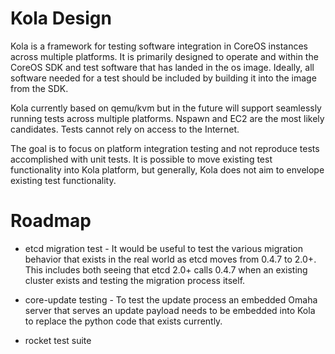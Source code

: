 # Kola Design
Kola is a framework for testing software integration in CoreOS instances
across multiple platforms. It is primarily designed to operate and
within the CoreOS SDK and test software that has landed in the os image.
Ideally, all software needed for a test should be included by building
it into the image from the SDK.

Kola currently based on qemu/kvm but in the future will support
seamlessly running tests across multiple platforms. Nspawn and EC2 are
the most likely candidates. Tests cannot rely on access to the Internet.

The goal is to focus on platform integration testing and not reproduce
tests accomplished with unit tests. It is possible to move existing test
functionality into Kola platform, but generally, Kola does not aim to
envelope existing test functionality. 

# Roadmap
 * etcd migration test - It would be useful to test the various migration behavior
that exists in the real world as etcd moves from 0.4.7 to 2.0+. This
includes both seeing that etcd 2.0+ calls 0.4.7 when an existing cluster
exists and testing the migration process itself.

 * core-update testing - To test the update process an embedded Omaha
 server that serves an update payload needs to be embedded into Kola
 to replace the python code that exists currently.

 * rocket test suite
